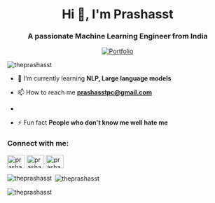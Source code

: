 <h1 align="center">Hi 👋, I'm Prashasst</h1>
<h3 align="center">A passionate Machine Learning Engineer from India</h3>

<p align="center">
  <a href="https://prashasst-portfolio.vercel.app/" target="_blank">
    <img src="https://img.shields.io/badge/Portfolio-0e75b6?style=for-the-badge&logo=vercel&logoColor=white" alt="Portfolio"/>
  </a>
</p>

<p align="left"> <img src="https://komarev.com/ghpvc/?username=theprashasst&label=Profile%20views&color=0e75b6&style=flat" alt="theprashasst" /> </p>

- 🌱 I’m currently learning **NLP, Large language models**

- 📫 How to reach me **prashasstpc@gmail.com**

- 

- ⚡ Fun fact **People who don't know me well hate me**

<h3 align="left">Connect with me:</h3>
<p align="left">
<a href="https://kaggle.com/prashasstdongre" target="blank"><img align="center" src="https://raw.githubusercontent.com/rahuldkjain/github-profile-readme-generator/master/src/images/icons/Social/kaggle.svg" alt="prashasstdongre" height="30" width="40" /></a>
<a href="https://instagram.com/prashasst" target="blank"><img align="center" src="https://raw.githubusercontent.com/rahuldkjain/github-profile-readme-generator/master/src/images/icons/Social/instagram.svg" alt="prashasst" height="30" width="40" /></a>
<a href="https://www.leetcode.com/prashasst" target="blank"><img align="center" src="https://raw.githubusercontent.com/rahuldkjain/github-profile-readme-generator/master/src/images/icons/Social/leet-code.svg" alt="prashasst" height="30" width="40" /></a>
</p>

<p><img align="left" src="https://github-readme-stats.vercel.app/api/top-langs?username=theprashasst&show_icons=true&locale=en&layout=compact" alt="theprashasst" /></p>

<p>&nbsp;<img align="center" src="https://github-readme-stats.vercel.app/api?username=theprashasst&show_icons=true&locale=en" alt="theprashasst" /></p>

<p><img align="center" src="https://github-readme-streak-stats.herokuapp.com/?user=theprashasst&" alt="theprashasst" /></p>
